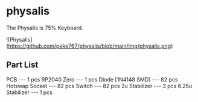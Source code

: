 # physalis

The Physalis is 75% Keyboard.

![Physalis] (https://github.com/peke767/physalis/blob/main/img/physalis.png)

## Part List

PCB --- 1 pcs
RP2040 Zero --- 1 pcs
Diode [1N4148 SMD] --- 82 pcs
Hotswap Socket --- 82 pcs
Switch --- 82 pcs
2u Stabilizer --- 3 pcs
6.25u Stabilizer --- 1 pcs
